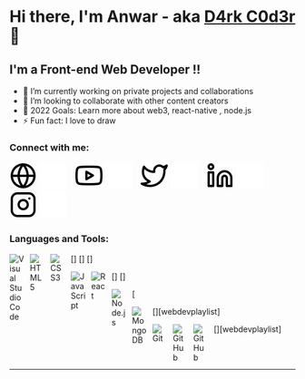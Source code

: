 # Hi there, I'm Anwar - aka [D4rk C0d3r][website] 👋

## I'm a Front-end Web Developer !!

- 🌱 I’m currently working on private projects and collaborations
- 👯 I’m looking to collaborate with other content creators
- 🥅 2022 Goals: Learn more about web3, react-native , node.js
- ⚡ Fun fact: I love to draw

### Connect with me:

[![website](./img/globe-light.svg)](https://gifted-kirch-581fe5.netlify.app/#gh-light-mode-only)
[![website](./img/globe-dark.svg)](https://gifted-kirch-581fe5.netlify.app/#gh-dark-mode-only)
&nbsp;&nbsp;
[![website](./img/youtube-light.svg)](https://www.youtube.com/channel/UCYFa9aTRI6yJzlG4ceaTiXg#gh-light-mode-only)
[![website](./img/youtube-dark.svg)](https://www.youtube.com/channel/UCYFa9aTRI6yJzlG4ceaTiXg#gh-dark-mode-only)
&nbsp;&nbsp;
[![website](./img/twitter-light.svg)](https://twitter.com/codestackr#gh-light-mode-only)
[![website](./img/twitter-dark.svg)](https://twitter.com/codestackr#gh-dark-mode-only)
&nbsp;&nbsp;
[![website](./img/linkedin-light.svg)](https://linkedin.com/in/codeSTACKr#gh-light-mode-only)
[![website](./img/linkedin-dark.svg)](https://linkedin.com/in/codeSTACKr#gh-dark-mode-only)
&nbsp;&nbsp;
[![website](./img/instagram-light.svg)](https://instagram.com/anutixo#gh-light-mode-only)
[![website](./img/instagram-dark.svg)](https://instagram.com/anutixo#gh-dark-mode-only)

### Languages and Tools:

[<img align="left" alt="Visual Studio Code" width="26px" src="https://cdn.jsdelivr.net/gh/devicons/devicon/icons/vscode/vscode-original.svg" style="padding-right:10px;" />]
[<img align="left" alt="HTML5" width="26px" src="https://cdn.jsdelivr.net/gh/devicons/devicon/icons/html5/html5-original.svg" style="padding-right:10px;" />]
[<img align="left" alt="CSS3" width="26px" src="https://cdn.jsdelivr.net/gh/devicons/devicon/icons/css3/css3-original.svg" style="padding-right:10px;" />]

[<img align="left" alt="JavaScript" width="26px" src="https://cdn.jsdelivr.net/gh/devicons/devicon/icons/javascript/javascript-original.svg" style="padding-right:10px;" />]
[<img align="left" alt="React" width="26px" src="https://cdn.jsdelivr.net/gh/devicons/devicon/icons/react/react-original.svg" style="padding-right:10px;" />]

[<img align="left" alt="Node.js" width="26px" src="https://cdn.jsdelivr.net/gh/devicons/devicon/icons/nodejs/nodejs-original.svg" style="padding-right:10px;" />

[<img align="left" alt="MongoDB" width="26px" src="https://cdn.jsdelivr.net/gh/devicons/devicon/icons/mongodb/mongodb-original.svg" style="padding-right:10px;" />][webdevplaylist]

[<img align="left" alt="Git" width="26px" src="https://cdn.jsdelivr.net/gh/devicons/devicon/icons/git/git-original.svg" style="padding-right:10px;" />][webdevplaylist]
[<img align="left" alt="GitHub" width="26px" src="https://user-images.githubusercontent.com/3369400/139447912-e0f43f33-6d9f-45f8-be46-2df5bbc91289.png" style="padding-right:10px;" />](https://www.youtube.com/playlist?list=PLkwxH9e_vrAJ0WbEsFA9W3I1W-g_BTsbt#gh-dark-mode-only)
[<img align="left" alt="GitHub" width="26px" src="https://user-images.githubusercontent.com/3369400/139448065-39a229ba-4b06-434b-bc67-616e2ed80c8f.png" style="padding-right:10px;" />](https://www.youtube.com/playlist?list=PLkwxH9e_vrAJ0WbEsFA9W3I1W-g_BTsbt#gh-light-mode-only)

<br />
<br />

---

[website]: https://gifted-kirch-581fe5.netlify.app/
[twitter]: https://twitter.com/codeSTACKr
[youtube]: https://www.youtube.com/channel/UCYFa9aTRI6yJzlG4ceaTiXg
[instagram]: https://instagram.com/anutixo
[linkedin]: https://linkedin.com/in/
